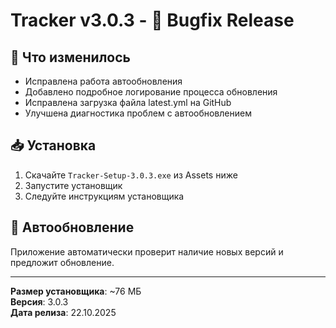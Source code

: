 # Tracker v3.0.3 - 🐛 Bugfix Release

## 📝 Что изменилось

- Исправлена работа автообновления
- Добавлено подробное логирование процесса обновления
- Исправлена загрузка файла latest.yml на GitHub
- Улучшена диагностика проблем с автообновлением

## 📥 Установка

1. Скачайте `Tracker-Setup-3.0.3.exe` из Assets ниже
2. Запустите установщик
3. Следуйте инструкциям установщика

## 🔄 Автообновление

Приложение автоматически проверит наличие новых версий и предложит обновление.

---

**Размер установщика**: ~76 МБ  
**Версия**: 3.0.3  
**Дата релиза**: 22.10.2025